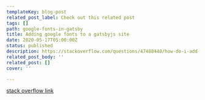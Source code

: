 ```yaml
---
templateKey: blog-post
related_post_label: Check out this related post
tags: []
path: google-fonts-in-gatsby
title: Adding google fonts to a gatsbyjs site
date: 2020-05-17T05:00:00Z
status: published
description: https://stackoverflow.com/questions/47488440/how-do-i-add-google-fonts-to-a-gatsby-site
related_post_body: ''
related_post: []
cover: ''

---
```



[stack overflow link](https://stackoverflow.com/questions/47488440/how-do-i-add-google-fonts-to-a-gatsby-site)
